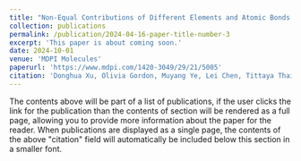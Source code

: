 ```yaml
---
title: "Non-Equal Contributions of Different Elements and Atomic Bonds to the Strength and Deformability of a Multicomponent Metallic Glass Zr47Cu46Al7"
collection: publications
permalink: /publication/2024-04-16-paper-title-number-3
excerpt: 'This paper is about coming soon.'
date: 2024-10-01
venue: 'MDPI Molecules'
paperurl: 'https://www.mdpi.com/1420-3049/29/21/5005'
citation: 'Donghua Xu, Olivia Gordon, Muyang Ye, Lei Chen, Tittaya Thaiyanurak, Zhengming Wang'
---
```


The contents above will be part of a list of publications, if the user clicks the link for the publication than the contents of section will be rendered as a full page, allowing you to provide more information about the paper for the reader. When publications are displayed as a single page, the contents of the above "citation" field will automatically be included below this section in a smaller font.
